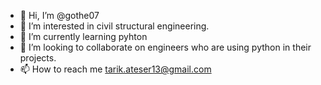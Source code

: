 - 👋 Hi, I’m @gothe07
- 👀 I’m interested in civil structural engineering.
- 🌱 I’m currently learning pyhton
- 💞️ I’m looking to collaborate on engineers who are using python in their projects.
- 📫 How to reach me tarik.ateser13@gmail.com

<!---
gothe07/gothe07 is a ✨ special ✨ repository because its `README.md` (this file) appears on your GitHub profile.
You can click the Preview link to take a look at your changes.
--->

